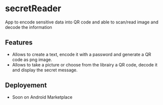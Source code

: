 # secretReader
App to encode sensitive data into QR code and able to scan/read image and decode the information

## Features
* Allows to create a text, encode it with a password and generate a QR code as png image.
* Allows to take a picture or choose from the librairy a QR code, decode it and display the secret message.

## Deployement
* Soon on Android Marketplace
